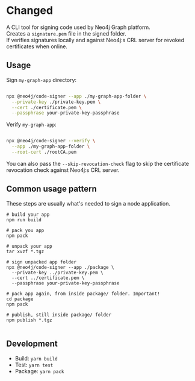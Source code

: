 # Changed

A CLI tool for signing code used by Neo4j Graph platform.  
Creates a `signature.pem` file in the signed folder.  
If verifies signatures locally and against Neo4j:s CRL server
for revoked certificates when online.

## Usage

Sign `my-graph-app` directory:

```bash

npx @neo4j/code-signer --app ./my-graph-app-folder \
  --private-key ./private-key.pem \
  --cert ./certificate.pem \
  --passphrase your-private-key-passphrase

```

Verify `my-graph-app`:

```bash

npx @neo4j/code-signer --verify \
  --app ./my-graph-app-folder \
  --root-cert ./rootCA.pem
```

You can also pass the `--skip-revocation-check` flag to skip the certificate revocation check against Neo4j:s CRL server.

## Common usage pattern

These steps are usually what's needed to sign a node application.

```
# build your app
npm run build

# pack you app
npm pack

# unpack your app
tar xvzf *.tgz

# sign unpacked app folder
npx @neo4j/code-signer --app ./package \
  --private-key ../private-key.pem \
  --cert ../certificate.pem \
  --passphrase your-private-key-passphrase

# pack app again, from inside package/ folder. Important!
cd package
npm pack

# publish, still inside package/ folder
npm publish *.tgz


```

## Development

-   Build: `yarn build`
-   Test: `yarn test`
-   Package: `yarn pack`
